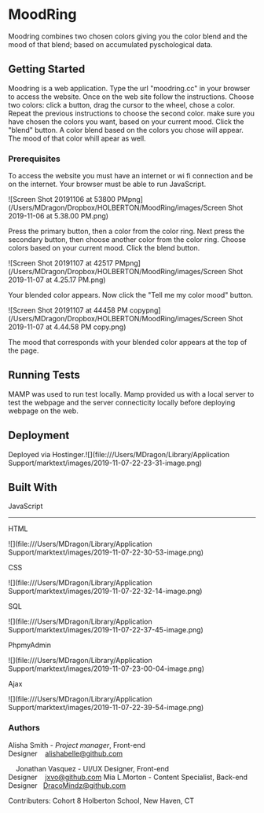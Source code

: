 # MoodRing

Moodring combines two chosen colors giving you the color blend and the mood of that blend; based on accumulated pyschological data.

## Getting Started

Moodring is a web application. Type the url "moodring.cc" in your browser to access the website. Once on the web site follow the instructions. Choose two colors: click a button, drag the cursor to the wheel, chose a color. Repeat the previous instructions to choose the second color. make sure you have chosen the colors you want, based on your current mood. Click the "blend" button. A color blend based on the colors you chose will appear. The mood of that color whill apear as well.

### Prerequisites

To access the website you must have an internet or wi fi connection and be on the internet. Your browser must be able to run JavaScript.

![Screen Shot 20191106 at 53800 PMpng](/Users/MDragon/Dropbox/HOLBERTON/MoodRing/images/Screen Shot 2019-11-06 at 5.38.00 PM.png)

Press the primary button, then a color from the color ring. Next press the secondary button, then choose another color from the color ring. Choose colors based on your current mood. Click the blend button.

![Screen Shot 20191107 at 42517 PMpng](/Users/MDragon/Dropbox/HOLBERTON/MoodRing/images/Screen Shot 2019-11-07 at 4.25.17 PM.png)

Your blended color appears. Now click the "Tell me my color mood" button.

![Screen Shot 20191107 at 44458 PM copypng](/Users/MDragon/Dropbox/HOLBERTON/MoodRing/images/Screen Shot 2019-11-07 at 4.44.58 PM copy.png)

The mood that corresponds with your blended color appears at the top of the page.

## Running Tests

MAMP was used to run test locally. Mamp provided us with a local server to test the webpage and the server connecticity locally before deploying webpage on the web.

## Deployment

Deployed via Hostinger.![](file:///Users/MDragon/Library/Application Support/marktext/images/2019-11-07-22-23-31-image.png)

## Built With

JavaScript

****

HTML

![](file:///Users/MDragon/Library/Application Support/marktext/images/2019-11-07-22-30-53-image.png)

CSS

![](file:///Users/MDragon/Library/Application Support/marktext/images/2019-11-07-22-32-14-image.png)

SQL

![](file:///Users/MDragon/Library/Application Support/marktext/images/2019-11-07-22-37-45-image.png)

PhpmyAdmin

![](file:///Users/MDragon/Library/Application Support/marktext/images/2019-11-07-23-00-04-image.png)

Ajax

![](file:///Users/MDragon/Library/Application Support/marktext/images/2019-11-07-22-39-54-image.png)

### Authors

Alisha Smith - *Project manager*, Front-end Designer    alishabelle@github.com

    Jonathan Vasquez - UI/UX Designer, Front-end Designer    jxvo@github.com
 Mia L.Morton - Content Specialist, Back-end Designer   DracoMindz@github.com

Contributers: Cohort 8 Holberton School, New Haven, CT
